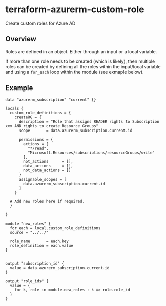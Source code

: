 # terraform-azurerm-custom-role
Create custom roles for Azure AD


## Overview
Roles are defined in an object. Either through an input or a local variable.

If more than one role needs to be created (which is likely), then multiple roles can be created by defining all the roles within the input/local variable and using a ```for_each``` loop within the module (see exmaple below).


## Example
```hcl
data "azurerm_subscription" "current" {}

locals {
  custom_role_definitions = {
    createRG = {
      description = "Role that assigns READER rights to Subscription xxx AND rights to create Resource Groups"
      scope       = data.azurerm_subscription.current.id
      
      permissions = {  
        actions = [
          "*/read",
          "Microsoft.Resources/subscriptions/resourceGroups/write"
        ],
        not_actions      = [],
        data_actions     = [],
        not_data_actions = []
      }
      assignable_scopes = [
        data.azurerm_subscription.current.id
      ]
    }

  # Add new roles here if required.
  }

}

module "new_roles" {
  for_each = local.custom_role_definitions
  source = "../../"

  role_name       = each.key
  role_definition = each.value
}


output "subscription_id" {
  value = data.azurerm_subscription.current.id
}

output "role_ids" {
  value = {
    for k, role in module.new_roles : k => role.role_id
  }
}

```
